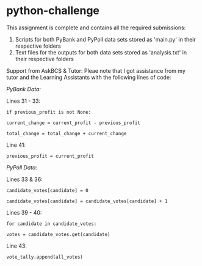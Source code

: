 # python-challenge

This assignment is complete and contains all the required submissions:

1. Scripts for both PyBank and PyPoll data sets stored as 'main.py' in their respective folders
2. Text files for the outputs for both data sets stored as 'analysis.txt' in their respective folders

Support from AskBCS & Tutor:
Pleae note that I got assistance from my tutor and the Learning Assistants with the following lines of code:

*PyBank Data:*

Lines 31 - 33: 
    
    if previous_profit is not None:
    
    current_change = current_profit - previous_profit
    
    total_change = total_change + current_change

Line 41:
    
    previous_profit = current_profit

*PyPoll Data:*

Lines 33 & 36:
    
    candidate_votes[candidate] = 0
    
    candidate_votes[candidate] = candidate_votes[candidate] + 1

Lines 39 - 40:
    
    for candidate in candidate_votes:
    
    votes = candidate_votes.get(candidate)

Line 43:

    vote_tally.append(all_votes)
      
